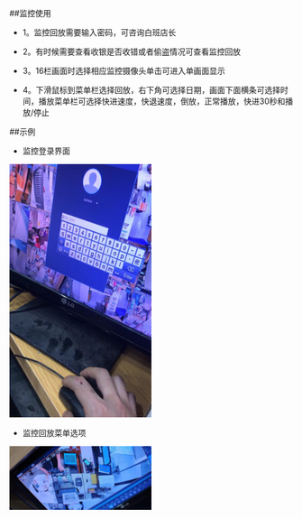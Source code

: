 ##监控使用

* 1。监控回放需要输入密码，可咨询白班店长

* 2。有时候需要查看收银是否收错或者偷盗情况可查看监控回放

* 3。16栏画面时选择相应监控摄像头单击可进入单画面显示

* 4。下滑鼠标到菜单栏选择回放，右下角可选择日期，画面下面横条可选择时间，播放菜单栏可选择快进速度，快退速度，倒放，正常播放，快进30秒和播放/停止

##示例
* 监控登录界面

<img src="../../resources/others/监控2.jpeg" width="50%">

* 监控回放菜单选项

<img src="../../resources/others/监控1.jpeg" width="50%">
